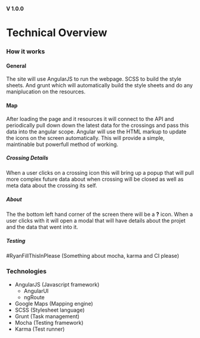 **V 1.0.0**
# Technical Overview

### How it works
#### General
The site will use AngularJS to run the webpage. SCSS to build the style sheets. And grunt which will automatically build the style sheets and do any maniplucation on the resources.

#### Map
After loading the page and it resources it will connect to the API and periodically pull down down the latest data for the crossings and pass this data into the angular scope. Angular will use the HTML markup to update the icons on the screen automatically. This will provide a simple, maintinable but powerfull method of working.

##### Crossing Details
When a user clicks on a crossing icon this will bring up a popup that will pull more complex future data about when crossing will be closed as well as meta data about the crossing its self.

##### About
The the bottom left hand corner of the screen there will be a **?** icon. When a user clicks with it will open a modal that will have details about the projet and the data that went into it.

##### Testing
\#RyanFillThisInPlease (Something about mocha, karma and CI please)

### Technologies
- AngularJS (Javascript framework)
	- AngularUI
	- ngRoute
- Google Maps (Mapping engine)
- SCSS (Stylesheet language)
- Grunt (Task management)
- Mocha (Testing framework)
- Karma (Test runner)